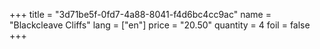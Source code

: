 +++
title = "3d71be5f-0fd7-4a88-8041-f4d6bc4cc9ac"
name = "Blackcleave Cliffs"
lang = ["en"]
price = "20.50"
quantity = 4
foil = false
+++
